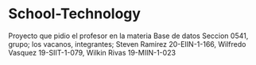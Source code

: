 # School-Technology
Proyecto que pidio el profesor en la materia Base de datos Seccion 0541, grupo; los vacanos, integrantes; Steven Ramirez 20-EIIN-1-166, Wilfredo Vasquez 19-SIIT-1-079, Wilkin Rivas 19-MIIN-1-023
